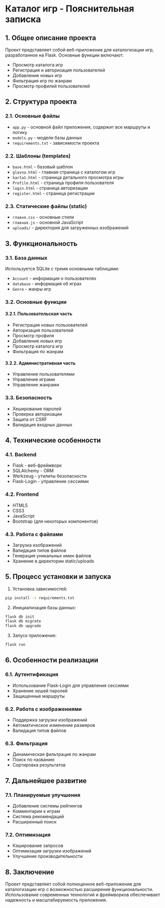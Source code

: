 # Каталог игр - Пояснительная записка

## 1. Общее описание проекта
Проект представляет собой веб-приложение для каталогизации игр, разработанное на Flask. Основные функции включают:
- Просмотр каталога игр
- Регистрация и авторизация пользователей
- Добавление новых игр
- Фильтрация игр по жанрам
- Просмотр профилей пользователей

## 2. Структура проекта

### 2.1. Основные файлы
- `app.py` - основной файл приложения, содержит все маршруты и логику
- `models.py` - модели базы данных
- `requirements.txt` - зависимости проекта

### 2.2. Шаблоны (templates)
- `base.html` - базовый шаблон
- `glavna.html` - главная страница с каталогом игр
- `karta1.html` - страница детального просмотра игры
- `Profile.html` - страница профиля пользователя
- `login.html` - страница авторизации
- `register.html` - страница регистрации

### 2.3. Статические файлы (static)
- `главня.css` - основные стили
- `главная.js` - основной JavaScript
- `uploads/` - директория для загруженных изображений

## 3. Функциональность

### 3.1. База данных
Используется SQLite с тремя основными таблицами:
- `Account` - информация о пользователях
- `database` - информация об играх
- `Genre` - жанры игр

### 3.2. Основные функции

#### 3.2.1. Пользовательская часть
- Регистрация новых пользователей
- Авторизация пользователей
- Просмотр профиля
- Добавление новых игр
- Просмотр каталога игр
- Фильтрация по жанрам

#### 3.2.2. Административная часть
- Управление пользователями
- Управление играми
- Управление жанрами

### 3.3. Безопасность
- Хеширование паролей
- Проверка авторизации
- Защита от CSRF
- Валидация входных данных

## 4. Технические особенности

### 4.1. Backend
- Flask - веб-фреймворк
- SQLAlchemy - ORM
- Werkzeug - утилиты безопасности
- Flask-Login - управление сессиями

### 4.2. Frontend
- HTML5
- CSS3
- JavaScript
- Bootstrap (для некоторых компонентов)

### 4.3. Работа с файлами
- Загрузка изображений
- Валидация типов файлов
- Генерация уникальных имен файлов
- Хранение в директории static/uploads

## 5. Процесс установки и запуска

1. Установка зависимостей:
```bash
pip install -r requirements.txt
```

2. Инициализация базы данных:
```bash
flask db init
flask db migrate
flask db upgrade
```

3. Запуск приложения:
```bash
flask run
```

## 6. Особенности реализации

### 6.1. Аутентификация
- Использование Flask-Login для управления сессиями
- Хранение хешей паролей
- Защищенные маршруты

### 6.2. Работа с изображениями
- Поддержка загрузки изображений
- Автоматическое изменение размеров
- Валидация типов файлов

### 6.3. Фильтрация
- Динамическая фильтрация по жанрам
- Поиск по названию
- Сортировка результатов

## 7. Дальнейшее развитие

### 7.1. Планируемые улучшения
- Добавление системы рейтингов
- Комментарии к играм
- Система рекомендаций
- Расширенный поиск

### 7.2. Оптимизация
- Кэширование запросов
- Оптимизация загрузки изображений
- Улучшение производительности

## 8. Заключение
Проект представляет собой полноценное веб-приложение для каталогизации игр с возможностью расширения функциональности. Использование современных технологий и фреймворков обеспечивает надежность и масштабируемость приложения. 